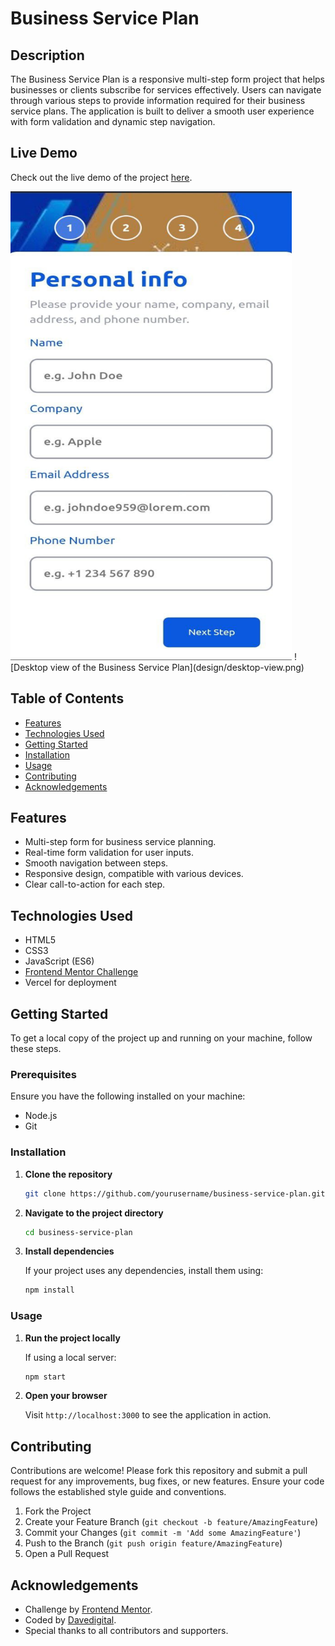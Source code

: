 # Business Service Plan

## Description

The Business Service Plan is a responsive multi-step form project that helps businesses or clients subscribe for services effectively. Users can navigate through various steps to provide information required for their business service plans. The application is built to deliver a smooth user experience with form validation and dynamic step navigation.

## Live Demo

Check out the live demo of the project [here](https://business-serive-plan.vercel.app/).

<img src="design/mobile-view.jpg" alt="Mobile view of the Business Service Plan" width="450" height="750">
![Desktop view of the Business Service Plan](design/desktop-view.png)

## Table of Contents

- [Features](#features)
- [Technologies Used](#technologies-used)
- [Getting Started](#getting-started)
- [Installation](#installation)
- [Usage](#usage)
- [Contributing](#contributing)
- [Acknowledgements](#acknowledgements)

## Features

- Multi-step form for business service planning.
- Real-time form validation for user inputs.
- Smooth navigation between steps.
- Responsive design, compatible with various devices.
- Clear call-to-action for each step.

## Technologies Used

- HTML5
- CSS3
- JavaScript (ES6)
- [Frontend Mentor Challenge](https://www.frontendmentor.io/)
- Vercel for deployment

## Getting Started

To get a local copy of the project up and running on your machine, follow these steps.

### Prerequisites

Ensure you have the following installed on your machine:

- Node.js
- Git

### Installation

1. **Clone the repository**

   ```bash
   git clone https://github.com/yourusername/business-service-plan.git
   ```

2. **Navigate to the project directory**

   ```bash
   cd business-service-plan
   ```

3. **Install dependencies**

   If your project uses any dependencies, install them using:

   ```bash
   npm install
   ```

### Usage

1. **Run the project locally**

   If using a local server:

   ```bash
   npm start
   ```

2. **Open your browser**

   Visit `http://localhost:3000` to see the application in action.

## Contributing

Contributions are welcome! Please fork this repository and submit a pull request for any improvements, bug fixes, or new features. Ensure your code follows the established style guide and conventions.

1. Fork the Project
2. Create your Feature Branch (`git checkout -b feature/AmazingFeature`)
3. Commit your Changes (`git commit -m 'Add some AmazingFeature'`)
4. Push to the Branch (`git push origin feature/AmazingFeature`)
5. Open a Pull Request

## Acknowledgements

- Challenge by [Frontend Mentor](https://www.frontendmentor.io?ref=challenge).
- Coded by [Davedigital](#).
- Special thanks to all contributors and supporters.